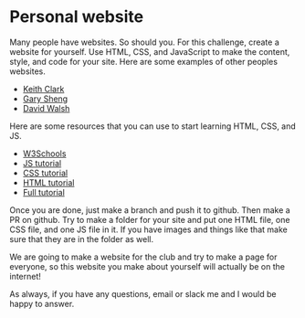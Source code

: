# Personal website
Many people have websites. So should you. For this challenge, create a website for yourself.
Use HTML, CSS, and JavaScript to make the content, style, and code for your site. Here are some examples
of other peoples websites.
- [Keith Clark](https://keithclark.co.uk/)
- [Gary Sheng](http://www.garysheng.com/)
- [David Walsh](https://davidwalsh.name/about-david-walsh)

Here are some resources that you can use to start learning HTML, CSS, and JS.
- [W3Schools](https://www.w3schools.com/)
- [JS tutorial](https://www.codecademy.com/learn/learn-javascript)
- [CSS tutorial](https://css-tricks.com/)
- [HTML tutorial](https://www.tutorialspoint.com/html5/)
- [Full tutorial](https://medium.com/@ianjsikes/build-a-personal-website-with-html-and-css-part-1-3013fb5dacd4)

Once you are done, just make a branch and push it to github. Then make a PR on github. Try to make a folder for your site and put one HTML file, one CSS file, and one JS file in it. If you have images and things like that make sure that they are in the folder as well.

We are going to make a website for the club and try to make a page for everyone, so this website you make about yourself will actually be on the internet!

As always, if you have any questions, email or slack me and I would be happy to answer.